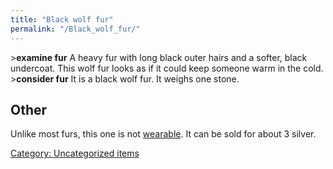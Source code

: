 ```yaml
---
title: "Black wolf fur"
permalink: "/Black_wolf_fur/"
---
```


\>**examine fur**
A heavy fur with long black outer hairs and a softer, black undercoat.
This
wolf fur looks as if it could keep someone warm in the cold.
\>**consider fur**
It is a black wolf fur.
It weighs one stone.

## Other

Unlike most furs, this one is not [wearable](wear "wikilink"). It can be
sold for about 3 silver.

[Category: Uncategorized
items](Category:_Uncategorized_items "wikilink")